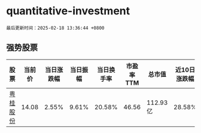 # quantitative-investment

`最后更新时间：2025-02-18 13:36:44 +0800`

## 强势股票

|股票|当前价|当日涨跌幅|当日振幅|当日换手率|市盈率TTM|总市值|近10日涨跌幅|
|----|----|----|----|----|----|----|----|
|[粤桂股份](https://xueqiu.com/S/SZ000833)|14.08|2.55%|9.61%|20.58%|46.56|112.93亿|28.58%|
